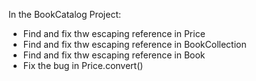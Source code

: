 In the BookCatalog Project:
 - Find and fix thw escaping reference in Price 
 - Find and fix thw escaping reference in BookCollection
 - Find and fix thw escaping reference in Book
 - Fix the bug in Price.convert()